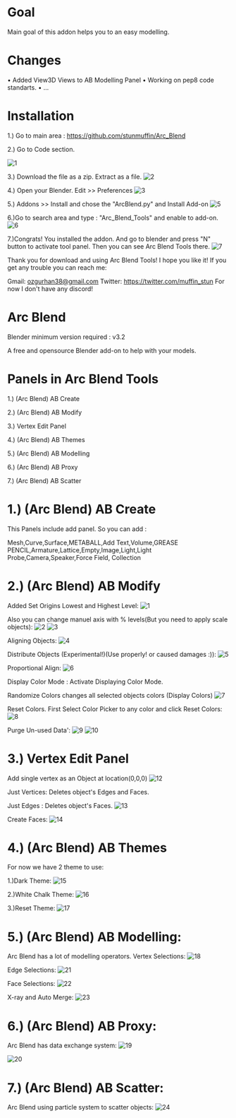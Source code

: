 # Goal
Main goal of this addon helps you to an easy modelling.

# Changes
• Added View3D Views to AB Modelling Panel
• Working on pep8 code standarts.
• ...

# Installation

1.) Go to main area :  https://github.com/stunmuffin/Arc_Blend

2.) Go to Code section.


![1](https://user-images.githubusercontent.com/48792613/185794561-b18ed752-b5f4-4278-b3c3-523df34911f3.png)

3.) Download the file as a zip. Extract as a file.
![2](https://user-images.githubusercontent.com/48792613/185794564-df033d43-b8bb-4f7c-a812-c43174fcb337.png)

4.) Open your Blender. Edit >> Preferences
![3](https://user-images.githubusercontent.com/48792613/185794586-9e637b21-0b22-472e-bf38-eabeaea7f535.png)

5.) Addons >> Install and chose the "ArcBlend.py" and Install Add-on
![5](https://user-images.githubusercontent.com/48792613/185794588-7c7876f1-2dea-4800-bdae-d8425d8d6e90.png)

6.)Go to search  area and type : "Arc_Blend_Tools" and enable to add-on.
![6](https://user-images.githubusercontent.com/48792613/185794589-dc843eab-e14c-40d6-893e-0d2175afa9d0.png)

7.)Congrats! You installed the addon. And go to blender and press "N" button to activate tool panel. Then you can see Arc Blend Tools there.
![7](https://user-images.githubusercontent.com/48792613/185794590-83d4d070-aa6e-47a4-9892-abb3e07fd842.png)

Thank you for download and using Arc Blend Tools!
I hope you like it!
If you get any trouble you can reach me:

Gmail: ozgurhan38@gmail.com 
Twitter: https://twitter.com/muffin_stun
For now I don't have any discord!



# Arc Blend
Blender minimum version required : v3.2

A free and opensource Blender add-on to help with your models.

# Panels in Arc Blend Tools
1.) (Arc Blend) AB Create

2.) (Arc Blend) AB Modify

3.) Vertex Edit Panel

4.) (Arc Blend) AB Themes

5.) (Arc Blend) AB Modelling

6.) (Arc Blend) AB Proxy

7.) (Arc Blend) AB Scatter

# 1.) (Arc Blend) AB Create
This Panels include add panel. So you can add :

Mesh,Curve,Surface,METABALL,Add Text,Volume,GREASE PENCIL,Armature,Lattice,Empty,Image,Light,Light Probe,Camera,Speaker,Force Field,
Collection

# 2.) (Arc Blend) AB Modify
Added Set Origins Lowest and Highest Level:
![1](https://user-images.githubusercontent.com/48792613/185749492-4e2baaa5-1d93-4e19-97d4-7f15733246fd.png)

Also you can change manuel axis with % levels(But you need to apply scale objects):
![2](https://user-images.githubusercontent.com/48792613/185749750-9656f139-e673-40cb-96de-edf5b3fe0d2a.png)
![3](https://user-images.githubusercontent.com/48792613/185749752-6c4cab37-b813-44ab-bb7f-74844f5bb956.png)

Aligning Objects:
![4](https://user-images.githubusercontent.com/48792613/185749889-95ac8b20-cc28-4037-b1eb-1dcf8bb53bab.png)

Distribute Objects (Experimental!)(Use properly! or caused damages :)):
![5](https://user-images.githubusercontent.com/48792613/185750484-dbf38589-a7ec-42bb-91b5-af04a615a741.png)

Proportional Align:
![6](https://user-images.githubusercontent.com/48792613/185750887-b7c14e04-ebb4-493a-8ac3-add35075b6d0.png)

Display Color Mode : Activate Displaying Color Mode.

Randomize Colors changes all selected objects colors (Display Colors)
![7](https://user-images.githubusercontent.com/48792613/185751057-bc5d1d7d-1949-4df9-a1c5-7f8bf47c3670.png)

Reset Colors. First Select Color Picker to any color and click Reset Colors:
![8](https://user-images.githubusercontent.com/48792613/185751119-41bc4bb1-9532-415a-b586-827ce43072ab.png)

Purge Un-used Data':
![9](https://user-images.githubusercontent.com/48792613/185751352-990dfe56-8e6f-4f7d-a941-063393978ec6.png)
![10](https://user-images.githubusercontent.com/48792613/185751355-e2f10d26-da6e-470e-8ef3-b86d60193bdd.png)

# 3.) Vertex Edit Panel

Add single vertex as an Object at  location(0,0,0)
![12](https://user-images.githubusercontent.com/48792613/185751607-3ae7c5bd-7568-4c57-88e7-9573122ac2ac.png)

Just Vertices: Deletes object's Edges and Faces.

Just Edges : Deletes object's Faces.
![13](https://user-images.githubusercontent.com/48792613/185751831-a83b6e5d-c93e-48cd-a970-66c7810da3f4.png)

Create Faces:
![14](https://user-images.githubusercontent.com/48792613/185751948-ba4e96e2-7fdc-437d-a09c-19b800f7b9ff.png)

# 4.) (Arc Blend) AB Themes
For now we have 2 theme to use:

1.)Dark Theme:
![15](https://user-images.githubusercontent.com/48792613/185752134-6e0fafe6-7285-46f2-b9a3-23e521d28b45.png)


2.)White Chalk Theme:
![16](https://user-images.githubusercontent.com/48792613/185752148-f792cd15-874a-48eb-93f9-e21425f667f1.png)

3.)Reset Theme:
![17](https://user-images.githubusercontent.com/48792613/185752167-66fe9b1e-49ad-489c-9141-0b79e8610d67.png)

# 5.) (Arc Blend) AB Modelling:
Arc Blend has a lot of modelling operators.
Vertex Selections:
![18](https://user-images.githubusercontent.com/48792613/185752350-d24ceba9-6af5-418c-907f-6419354cb00c.png)

Edge Selections:
![21](https://user-images.githubusercontent.com/48792613/185752519-426d3ecb-ae50-4ba3-8247-d23d0d04596b.png)


Face Selections:
![22](https://user-images.githubusercontent.com/48792613/185752541-67a26437-86d4-4a9e-bfa0-99058bc1eee3.png)

X-ray and Auto Merge:
![23](https://user-images.githubusercontent.com/48792613/185752557-d976a38f-47dd-48fb-af43-7d81f90c1f9d.png)

# 6.) (Arc Blend) AB Proxy:
Arc Blend has data exchange system:
![19](https://user-images.githubusercontent.com/48792613/185752639-3a503140-be56-478d-8c3f-46640ae1300b.png)

![20](https://user-images.githubusercontent.com/48792613/185752648-a1e0fc6c-b869-477b-9bbb-ac0eb76033d8.png)

# 7.) (Arc Blend) AB Scatter:
Arc Blend using particle system to scatter objects:
![24](https://user-images.githubusercontent.com/48792613/185752795-6a8cf42b-1dd0-40be-b45c-7239ecb8f6ec.png)





